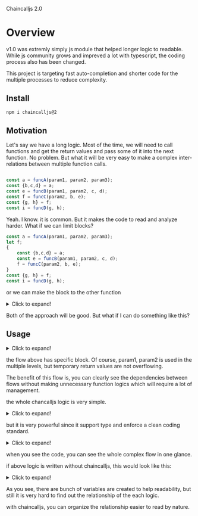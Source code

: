 Chaincalljs 2.0

# Overview

v1.0 was extremly simply js module that helped longer logic to readable. 
While js community grows and impreved a lot with typescript, the coding process also has been changed.

This project is targeting fast auto-completion and shorter code for the multiple processes to reduce complexity.

## Install

```sh
npm i chaincalljs@2
```

## Motivation

Let's say we have a long logic. Most of the time, we will need to call functions and get the return values and pass some of it into the next function.
No problem. But what it will be very easy to make a complex inter-relations between multiple function calls.

```javascript

const a = funcA(param1, param2, param3);
const {b,c,d} = a;
const e = funcB(param1, param2, c, d);
const f = funcC(param2, b, e);
const {g, h} = f;
const i = funcD(g, h);
```

Yeah. I know. it is common. But it makes the code to read and analyze harder.
What if we can limit blocks?

```javascript
const a = funcA(param1, param2, param3);
let f;
{
    const {b,c,d} = a;
    const e = funcB(param1, param2, c, d);
    f = funcC(param2, b, e);
}
const {g, h} = f;
const i = funcD(g, h);
```

or we can make the block to the other function
<details>
<summary>Click to expand!</summary>

```javascript

const a = funcA(param1, param2, param3);
const doSomeWorks = (a)=>{
    const {b,c,d} = a;
    const e = funcB(param1, param2, c, d);
    return funcC(param2, b, e);
}
const f = doSomeWorks(a);
const {g, h} = f;
const i = funcD(g, h);
```

</details>

Both of the approach will be good. But what if I can do something like this?

## Usage

<details>
<summary>Click to expand!</summary>

```javascript
const i = chain(funcA(param1, param2, param3))
    .then(({b,c,d})=>
        chain(funcB(param1, param2, c, d))
            .then((e)=>funcC(param2, b, e))
    )
    .then(({g, h})=>funcD(g, h))
    .value();
```
</details>

the flow above has specific block. Of course, param1, param2 is used in the multiple levels, but temporary return values are not overflowing.

The benefit of this flow is, you can clearly see the dependencies between flows without making unnecessary function logics which will require a lot of management.

the whole chancalljs logic is very simple.

<details>
<summary>Click to expand!</summary>

```typescript
export const chain = <T>(ret: T) => {
	return {
		then: <U>(fn: (_ret: T) => U) => {
			return chain<U>(fn(ret));
		},
		value: () => {
			return ret;
		},
	};
};

```
</details>

but it is very powerful since it support type and enforce a clean coding standard.

<details>
<summary>Click to expand!</summary>

```typescript
const getAgeGroup = (age: number) => { ... };
const getJobType = (job: string) => { ... };
const nameCard = (name: string, jobType: string) => { ... };
const printNamecard = (nameCard: string) => { ... };
const increaseWorkDone = (ageGroup: string) => { ... };

const isWorkIncreased = chain(['songhyeon', 'jun', 44, 'senior engineer'])
    .then(([first, last, age, job]) => ({
        name: `${first} ${last}`,
        ageGroup: getAgeGroup(age),
        jobType: getJobType(job),
    }))
    .then(({ name, ageGroup, jobType }) => {
        // if the values should be skipped the chain flow and should be used in the middle, make another chain flow.
        return chain(nameCard(name, jobType))
            .then(ret => printNamecard(ret))
            .then(isNameCardPrinted => {
                if (isNameCardPrinted) {
                    increaseWorkDone(ageGroup);
                }
                return false;
            })
            .value();
    })
    .value();
expect(isWorkIncreased).toBe(false);
```
</details>

when you see the code, you can see the whole complex flow in one glance.

if above logic is written without chaincalljs, this would look like this:


<details>
<summary>Click to expand!</summary>

```typescript
const getAgeGroup = (age: number) => { ... };
const getJobType = (job: string) => { ... };
const nameCard = (name: string, jobType: string) => { ... };
const printNamecard = (nameCard: string) => { ... };
const increaseWorkDone = (ageGroup: string) => { ... };

const [first, last, age, job] = ['songhyeon', 'jun', 44, 'senior engineer'];
const name = `${first} ${last}`;
const ageGroup = getAgeGroup(age);
const jobType = getJobType(job);
const namecard = nameCard(name, jobType);
const isNameCardPrinted = printCard(nameCard);
const isWorkIncreased = isNameCardPrinted ? increaseWorkDone(ageGroup) : false;

expect(isWorkIncreased).toBe(false);
```
</details>

As you see, there are bunch of variables are created to help readability, but still it is very hard to find out the relationship of the each logic.

with chaincalljs, you can organize the relationship easier to read by nature.